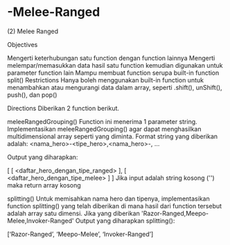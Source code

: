 # -Melee-Ranged
(2) Melee Ranged

Objectives

Mengerti keterhubungan satu function dengan function lainnya Mengerti melempar/memasukkan data hasil satu function kemudian digunakan untuk parameter function lain Mampu membuat function serupa built-in function split()
Restrictions
Hanya boleh menggunakan built-in function untuk menambahkan atau mengurangi data dalam array, seperti .shift(), unShift(), push(), dan pop()

Directions
Diberikan 2 function berikut.

meleeRangedGrouping()
Function ini menerima 1 parameter string. Implementasikan meleeRangedGrouping() agar dapat menghasilkan multidimensional array seperti yang diminta.
Format string yang diberikan adalah: <nama_hero>-<tipe_hero>,<nama_hero>-<tipe-hero>, ...

Output yang diharapkan:

[
  [ <daftar_hero_dengan_tipe_ranged> ],
  [ <daftar_hero_dengan_tipe_melee> ]
]
Jika input adalah string kosong ('') maka return array kosong

splitting()
Untuk memisahkan nama hero dan tipenya, implementasikan function splitting() yang telah diberikan di mana hasil dari function tersebut adalah array satu dimensi.
Jika yang diberikan 'Razor-Ranged,Meepo-Melee,Invoker-Ranged'
Output yang diharapkan splitting():

[‘Razor-Ranged’, ‘Meepo-Melee’, ‘Invoker-Ranged’]